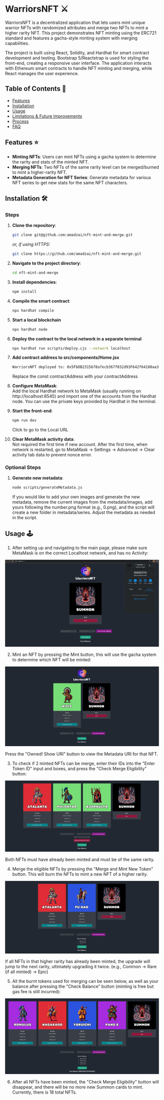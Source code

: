 # WarriorsNFT :crossed_swords:
WarriorsNFT is a decentralized application that lets users mint unique warrior NFTs with randomized attributes and merge two NFTs to mint a higher rarity NFT. 
This project demonstrates NFT minting using the ERC721 standard and features a gacha-style minting system with merging capabilities. 

The project is built using React, Solidity, and Hardhat for smart contract development and testing. Bootstrap 5/Reactstrap is used for styling the front-end, creating a responsive user interface. The application interacts with Ethereum smart contracts to handle NFT minting and merging, while React manages the user experience.

## Table of Contents :scroll:
- [Features](#features-star)
- [Installation](#installation-hammer_and_wrench)
- [Usage](#usage-joystick)
- [Limitations & Future Improvements](#limitations-no_entry)
- [Process](#process-bulb)
- [FAQ](#faq-question)

## Features :star:
- **Minting NFTs**: Users can mint NFTs using a gacha system to determine the rarity and stats of the minted NFT.
- **Merging NFTs**: Two NFTs of the same rarity level can be merged/burned to mint a higher-rarity NFT.
- **Metadata Generation for NFT Series**:  Generate metadata for various NFT series to get new stats for the same NFT characters.

## Installation :hammer_and_wrench:
### Steps
1. **Clone the repository**:
    ```bash
    git clone git@github.com:amadzai/nft-mint-and-merge.git
    ```

   *or, if using HTTPS:*
    ```bash
    git clone https://github.com/amadzai/nft-mint-and-merge.git
    ```

2. **Navigate to the project directory**:
    ```bash
    cd nft-mint-and-merge
    ```

3. **Install dependencies**:
    ```bash
    npm install
    ```

4. **Compile the smart contract**:
    ```bash
    npx hardhat compile
    ```

5. **Start a local blockchain**
    ```bash
    npx hardhat node
    ```

6. **Deploy the contract to the local network in a separate terminal**
    ```bash
    npx hardhat run scripts/deploy.cjs --network localhost
    ```

7. **Add contract address to src/components/Home.jsx**
    ```bash
    WarriorsNFT deployed to: 0x5FbDB2315678afecb367f032d93F642f64180aa3
    ```
    Replace the const contractAddress with your contractAddress

8. **Configure MetaMask**:  
    Add the local Hardhat network to MetaMask (usually running on http://localhost:8545) and import one of the accounts from the Hardhat node. You can use the private keys provided by Hardhat in the terminal.

9. **Start the front-end**:
    ```bash
    npm run dev
    ```
    Click to go to the Local URL

10. **Clear MetaMask activity data**:  
    Not required the first time if new account. After the first time, when network 
    is restarted, go to MetaMask -> Settings -> Advanced -> Clear activity tab data to prevent nonce error.

### Optional Steps
1. **Generate new metadata**:  
    ```bash
    node scripts/generateMetadata.js
    ```
    If you would like to add your own images and generate the new metadata, remove the current images from the metadata/images, add yours following the number.png format
    (e.g., 0.png), and the script will create a new folder in metadata/series. Adjust the metadata as needed in the script.

## Usage :joystick:
1. After setting up and navigating to the main page, please make sure MetaMask is on the correct Localhost network, and has no Activity:

<img src="screenshots/1.png" alt="WarriorsNFT Home Page">

2. Mint an NFT by pressing the Mint button, this will use the gacha system to determine which NFT will be minted:

<img src="screenshots/2.png" alt="WarriorsNFT Home Page after Minting">

Press the "Owned! Show URI" button to view the Metadata URI for that NFT.

3. To check if 2 minted NFTs can be merge, enter their IDs into the "Enter Token ID" input and boxes, and press the "Check Merge Eligibility" button:

<img src="screenshots/3.png" alt="WarriorsNFT Home Page after checking merge">

Both NFTs must have already been minted and must be of the same rarity. 

4. Merge the eligible NFTs by pressing the "Merge and Mint New Token" button. This will burn the NFTs to mint a new NFT of a higher rarity. 

<img src="screenshots/4.png" alt="WarriorsNFT Home Page after merging">

If all NFTs in that higher rarity has already been minted, the upgrade will jump to the next rarity, ultimately upgrading it twice. (e.g., Common -> Rare (if all minted) -> Epic)

5. All the burnt tokens used for merging can be seen below, as well as your balance after pressing the "Check Balance" button (minting is free but gas fee is still incurred):

<img src="screenshots/5.png" alt="WarriorsNFT Home Page when checking burnt tokens and balance">

6. After all NFTs have been minted, the "Check Merge Eligibility" button will disappear, and there will be no more new Summon cards to mint. Currently, there is 18 total NFTs. 


